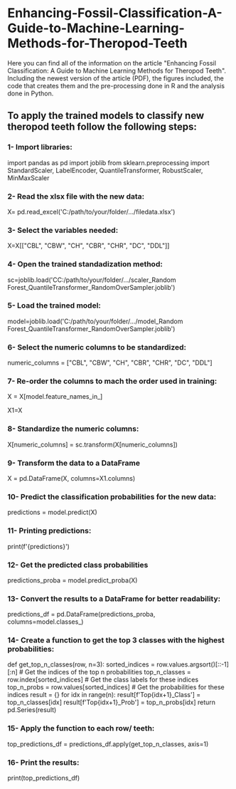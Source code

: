 # Enhancing-Fossil-Classification-A-Guide-to-Machine-Learning-Methods-for-Theropod-Teeth
Here you can find all of the information on the article "Enhancing Fossil Classification: A Guide to Machine Learning Methods for Theropod Teeth". Including the newest version of the article (PDF), the figures included, the code that creates them and the pre-processing done in R and the analysis done in Python.

## To apply the trained models to classify new theropod teeth follow the following steps:

### 1- Import libraries:

import pandas as pd
import joblib
from sklearn.preprocessing import StandardScaler, LabelEncoder, QuantileTransformer, RobustScaler, MinMaxScaler

### 2- Read the xlsx file with the new data:

X= pd.read_excel('C:/path/to/your/folder/.../filedata.xlsx')

### 3- Select the variables needed:

X=X[["CBL", "CBW", "CH", "CBR", "CHR", "DC", "DDL"]]

### 4-  Open the trained standadization method:

sc=joblib.load('CC:/path/to/your/folder/.../scaler_Random Forest_QuantileTransformer_RandomOverSampler.joblib')

### 5- Load the trained model:

model=joblib.load('C:/path/to/your/folder/.../model_Random Forest_QuantileTransformer_RandomOverSampler.joblib')

### 6- Select the numeric columns to be standardized:

numeric_columns = ["CBL", "CBW", "CH", "CBR", "CHR", "DC", "DDL"]


### 7- Re-order the columns to mach the order used in training:

X = X[model.feature_names_in_]

X1=X


### 8- Standardize the numeric columns:

X[numeric_columns] = sc.transform(X[numeric_columns])


### 9- Transform the data to a DataFrame

X = pd.DataFrame(X, columns=X1.columns)


### 10- Predict the classification probabilities for the new data:

predictions = model.predict(X)


### 11- Printing predictions:

print(f'{predictions}')


### 12- Get the predicted class probabilities

predictions_proba = model.predict_proba(X)


### 13- Convert the results to a DataFrame for better readability:

predictions_df = pd.DataFrame(predictions_proba, columns=model.classes_)


### 14- Create a function to get the top 3 classes with the highest probabilities:

def get_top_n_classes(row, n=3):
    sorted_indices = row.values.argsort()[::-1][:n]  # Get the indices of the top n probabilities
    top_n_classes = row.index[sorted_indices]        # Get the class labels for these indices
    top_n_probs = row.values[sorted_indices]         # Get the probabilities for these indices
        result = {}
    for idx in range(n):
        result[f'Top{idx+1}_Class'] = top_n_classes[idx]
        result[f'Top{idx+1}_Prob'] = top_n_probs[idx]
    return pd.Series(result)


### 15-  Apply the function to each row/ teeth:

top_predictions_df = predictions_df.apply(get_top_n_classes, axis=1)


### 16- Print the results:

print(top_predictions_df)
